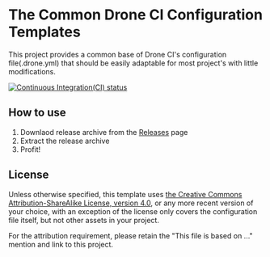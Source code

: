 # The Common Drone CI Configuration Templates

This project provides a common base of Drone CI's configuration file(.drone.yml) that should be easily adaptable for most project's with little modifications.

[![Continuous Integration(CI) status](https://cloud.drone.io/api/badges/Lin-Buo-Ren/common-drone-ci-configs/status.svg)](https://cloud.drone.io/Lin-Buo-Ren/common-drone-ci-configs)

## How to use

1. Downlaod release archive from the [Releases](https://github.com/Lin-Buo-Ren/common-drone-ci-configs/releases) page
1. Extract the release archive
1. Profit!

## License

Unless otherwise specified, this template uses [the Creative Commons Attribution-ShareAlike License, version 4.0](https://creativecommons.org/licenses/by-sa/4.0), or any more recent version of your choice, with an exception of the license only covers the configuration file itself, but not other assets in your project.

For the attribution requirement, please retain the "This file is based on ..." mention and link to this project.
